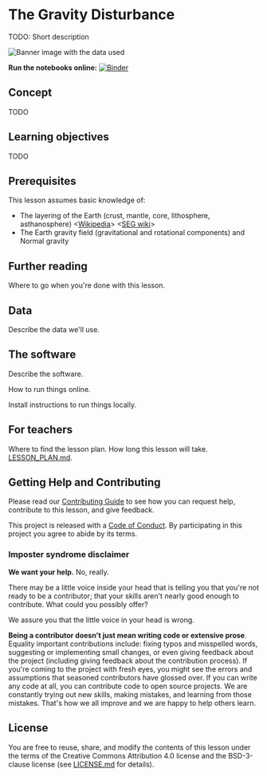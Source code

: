 # The Gravity Disturbance

TODO: Short description

![Banner image with the data used]()


**Run the notebooks online:** [![Binder](https://mybinder.org/badge.svg)](https://mybinder.org/v2/gh/GeophysicsLibrary/gravity-disturbance/master?filepath=gravity-disturbance.ipynb)


## Concept

TODO


## Learning objectives

TODO


## Prerequisites

This lesson assumes basic knowledge of:

* The layering of the Earth (crust, mantle, core, lithosphere, asthanosphere)
  <[Wikipedia](https://en.wikipedia.org/wiki/Structure_of_the_Earth)>
  <[SEG wiki](https://wiki.seg.org/wiki/Layers_of_the_Earth)>
* The Earth gravity field (gravitational and rotational components) and Normal
  gravity


## Further reading

Where to go when you're done with this lesson.


## Data

Describe the data we'll use.


## The software

Describe the software.

How to run things online.

Install instructions to run things locally.


## For teachers

Where to find the lesson plan. How long this lesson will take.
[LESSON_PLAN.md](LESSON_PLAN.md).


## Getting Help and Contributing

Please read our [Contributing Guide](CONTRIBUTING.md) to see how you can request
help, contribute to this lesson, and give feedback.

This project is released with a [Code of Conduct](CODE_OF_CONDUCT.md). By
participating in this project you agree to abide by its terms.

### Imposter syndrome disclaimer

**We want your help.** No, really.

There may be a little voice inside your head that is telling you that you're
not ready to be a contributor; that your skills aren't nearly good enough to
contribute. What could you possibly offer?

We assure you that the little voice in your head is wrong.

**Being a contributor doesn't just mean writing code or extensive prose**.
Equality important contributions include: fixing typos and misspelled words,
suggesting or implementing small changes, or even giving feedback about the
project (including giving feedback about the contribution process). If you're
coming to the project with fresh eyes, you might see the errors and assumptions
that seasoned contributors have glossed over. If you can write any code at all,
you can contribute code to open source projects. We are constantly trying out
new skills, making mistakes, and learning from those mistakes. That's how we
all improve and we are happy to help others learn.


## License

You are free to reuse, share, and modify the contents of this lesson under the
terms of the Creative Commons Attribution 4.0 license and the BSD-3-clause
license (see [LICENSE.md](LICENSE.md) for details).
